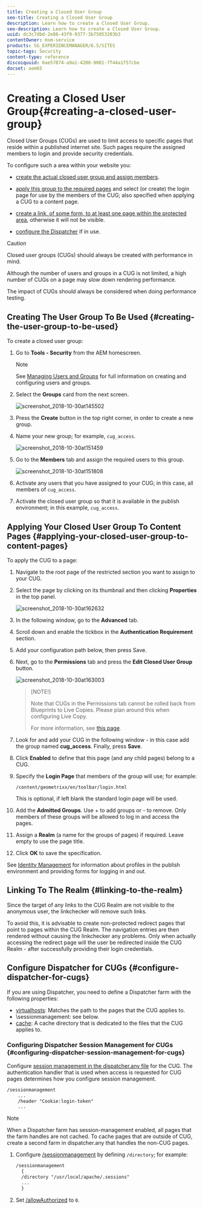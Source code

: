 ```yaml
---
title: Creating a Closed User Group
seo-title: Creating a Closed User Group
description: Learn how to create a Closed User Group.
seo-description: Learn how to create a Closed User Group.
uuid: dc3c7dbd-2e86-43f9-9377-3b75053203b3
contentOwner: msm-service
products: SG_EXPERIENCEMANAGER/6.5/SITES
topic-tags: Security
content-type: reference
discoiquuid: 6ae57874-a9a1-4208-9001-7f44a1f57cbe
docset: aem65
---
```


# Creating a Closed User Group{#creating-a-closed-user-group}

Closed User Groups (CUGs) are used to limit access to specific pages that reside within a published internet site. Such pages require the assigned members to login and provide security credentials.

To configure such a area within your website you:

* [create the actual closed user group and assign members](#creating-the-user-group-to-be-used).

* [apply this group to the required pages](#applying-your-closed-user-group-to-content-pages) and select (or create) the login page for use by the members of the CUG; also specified when applying a CUG to a content page.

* [create a link, of some form, to at least one page within the protected area](#linking-to-the-realm), otherwise it will not be visible.
* [configure the Dispatcher](#configure-dispatcher-for-cugs) if in use.

>[!CAUTION]
>
>Closed user groups (CUGs) should always be created with performance in mind.
>
>Although the number of users and groups in a CUG is not limited, a high number of CUGs on a page may slow down rendering performance.
>
>The impact of CUGs should always be considered when doing performance testing.

## Creating The User Group To Be Used {#creating-the-user-group-to-be-used}

To create a closed user group:

1. Go to **Tools - Security** from the AEM homescreen.

   >[!NOTE]
   >
   >See [Managing Users and Groups](/help/sites-administering/security.md#managing-users-and-groups) for full information on creating and configuring users and groups.

1. Select the **Groups** card from the next screen.

   ![screenshot_2018-10-30at145502](assets/screenshot_2018-10-30at145502.png)

1. Press the **Create** button in the top right corner, in order to create a new group.
1. Name your new group; for example, `cug_access`.

   ![screenshot_2018-10-30at151459](assets/screenshot_2018-10-30at151459.png)

1. Go to the **Members** tab and assign the required users to this group.

   ![screenshot_2018-10-30at151808](assets/screenshot_2018-10-30at151808.png)

1. Activate any users that you have assigned to your CUG; in this case, all members of `cug_access`.
1. Activate the closed user group so that it is available in the publish environment; in this example, `cug_access`.

## Applying Your Closed User Group To Content Pages {#applying-your-closed-user-group-to-content-pages}

To apply the CUG to a page:

1. Navigate to the root page of the restricted section you want to assign to your CUG.
1. Select the page by clicking on its thumbnail and then clicking **Properties** in the top panel.

   ![screenshot_2018-10-30at162632](assets/screenshot_2018-10-30at162632.png)

1. In the following window, go to the **Advanced** tab.
1. Scroll down and enable the tickbox in the **Authentication Requirement** section.

1. Add your configuration path below, then press Save.
1. Next, go to the **Permissions** tab and press the **Edit Closed User Group** button.

   ![screenshot_2018-10-30at163003](assets/screenshot_2018-10-30at163003.png)

   >[NOTE!]
   >
   > Note that CUGs in the Permissions tab cannot be rolled back from Blueprints to Live Copies. Please plan around this when configuring Live Copy.
   >
   > For more information, see [this page](closed-user-groups.md#aem-livecopy).

1. Look for and add your CUG in the following window - in this case add the group named **cug_access**. Finally, press **Save**.
1. Click **Enabled** to define that this page (and any child pages) belong to a CUG.
1. Specify the **Login Page** that members of the group will use; for example:

   `/content/geometrixx/en/toolbar/login.html`

   This is optional, if left blank the standard login page will be used.

1. Add the **Admitted Groups**. Use + to add groups or - to remove. Only members of these groups will be allowed to log in and access the pages.
1. Assign a **Realm** (a name for the groups of pages) if required. Leave empty to use the page title.
1. Click **OK** to save the specification.

See [Identity Management](/help/sites-administering/identity-management.md) for information about profiles in the publish environment and providing forms for logging in and out.

## Linking To The Realm {#linking-to-the-realm}

Since the target of any links to the CUG Realm are not visible to the anonymous user, the linkchecker will remove such links.

To avoid this, it is advisable to create non-protected redirect pages that point to pages within the CUG Realm. The navigation entries are then rendered without causing the linkchecker any problems. Only when actually accessing the redirect page will the user be redirected inside the CUG Realm - after successfully providing their login credentials.

## Configure Dispatcher for CUGs {#configure-dispatcher-for-cugs}

If you are using Dispatcher, you need to define a Dispatcher farm with the following properties:

* [virtualhosts](https://helpx.adobe.com/experience-manager/dispatcher/using/dispatcher-configuration.html#identifying-virtual-hosts-virtualhosts): Matches the path to the pages that the CUG applies to.
* \sessionmanagement: see below.
* [cache](https://helpx.adobe.com/experience-manager/dispatcher/using/dispatcher-configuration.html#configuring-the-dispatcher-cache-cache): A cache directory that is dedicated to the files that the CUG applies to.

### Configuring Dispatcher Session Management for CUGs {#configuring-dispatcher-session-management-for-cugs}

Configure [session management in the dispatcher.any file](https://helpx.adobe.com/experience-manager/dispatcher/using/dispatcher-configuration.html#enabling-secure-sessions-sessionmanagement) for the CUG. The authentication handler that is used when access is requested for CUG pages determines how you configure session management.

```xml
/sessionmanagement
    ...
    /header "Cookie:login-token"
    ...
```

>[!NOTE]
>
>When a Dispatcher farm has session-management enabled, all pages that the farm handles are not cached. To cache pages that are outside of CUG, create a second farm in dispatcher.any
>that handles the non-CUG pages.

1. Configure [/sessionmanagement](https://helpx.adobe.com/experience-manager/dispatcher/using/dispatcher-configuration.html#enabling-secure-sessions-sessionmanagement) by defining `/directory`; for example:

   ```xml
   /sessionmanagement
     {
     /directory "/usr/local/apache/.sessions"
     ...
     }
   ```

1. Set [/allowAuthorized](https://helpx.adobe.com/experience-manager/dispatcher/using/dispatcher-configuration.html#caching-when-authentication-is-used) to `0`.

